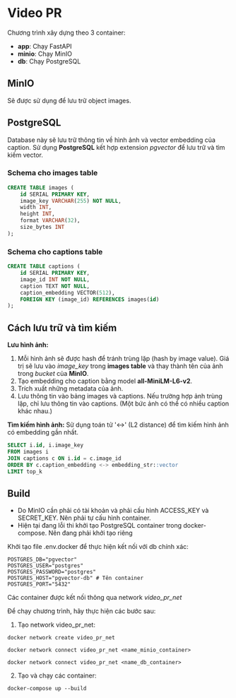 # Video PR

Chương trình xây dựng theo 3 container:
- **app**: Chạy FastAPI
- **minio**: Chạy MinIO
- **db**: Chạy PostgreSQL

## MinIO
Sẽ được sử dụng để lưu trữ object images.

## PostgreSQL
Database này sẽ lưu trữ thông tin về hình ảnh và vector embedding của caption. Sử dụng **PostgreSQL** kết hợp extension *pgvector* để lưu trữ và tìm kiếm vector.

### Schema cho images table
```sql
CREATE TABLE images (
    id SERIAL PRIMARY KEY,
    image_key VARCHAR(255) NOT NULL,
    width INT,
    height INT,
    format VARCHAR(32),
    size_bytes INT
);
```

### Schema cho captions table
```sql
CREATE TABLE captions (
    id SERIAL PRIMARY KEY,
    image_id INT NOT NULL,
    caption TEXT NOT NULL,
    caption_embedding VECTOR(512),
    FOREIGN KEY (image_id) REFERENCES images(id)
);
```

## Cách lưu trữ và tìm kiếm
**Lưu hình ảnh:**
1. Mỗi hình ảnh sẽ được hash để tránh trùng lặp (hash by image value). Giá trị sẽ lưu vào *image_key* trong **images table** và thay thành tên của ảnh trong *bucket* của **MinIO**.
2. Tạo embedding cho caption bằng model **all-MiniLM-L6-v2**.
3. Trích xuất những metadata của ảnh.
4. Lưu thông tin vào bảng images và captions. Nếu trường hợp ảnh trùng lặp, chỉ lưu thông tin vào captions. (Một bức ảnh có thể có nhiều caption khác nhau.)

**Tìm kiếm hình ảnh:** 
Sử dụng toán tử '<->' (L2 distance) để tìm kiếm hình ảnh có embedding gần nhất.

```sql
SELECT i.id, i.image_key
FROM images i
JOIN captions c ON i.id = c.image_id
ORDER BY c.caption_embedding <-> embedding_str::vector
LIMIT top_k
```

## Build

- Do MinIO cần phải có tài khoản và phải cấu hình ACCESS_KEY và SECRET_KEY. Nên phải tự cấu hình container.
- Hiện tại đang lỗi thi khởi tạo PostgreSQL container trong docker-compose. Nên đang phải khởi tạo riêng

Khởi tạo file .env.docker để thực hiện kết nối với db chính xác:
```
POSTGRES_DB="pgvector"
POSTGRES_USER="postgres"
POSTGRES_PASSWORD="postgres"
POSTGRES_HOST="pgvector-db" # Tên container
POSTGRES_PORT="5432"
```

Các container được kết nối thông qua network *video_pr_net*

Để chạy chương trình, hãy thực hiện các bước sau:

1. Tạo network video_pr_net:
```
docker network create video_pr_net
```

```
docker network connect video_pr_net <name_minio_container>
```

```
docker network connect video_pr_net <name_db_container>
```

2. Tạo và chạy các container:
```
docker-compose up --build
```